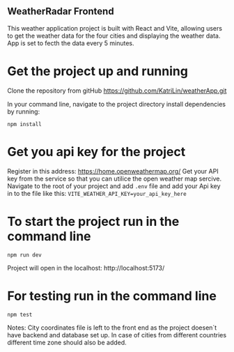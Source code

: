 ## WeatherRadar Frontend 

This weather application project is built with React and Vite, allowing users to get the weather data for the four cities and displaying the weather data. App is set to fecth the data every 5 minutes. 

# Get the project up and running

Clone the repository from gitHub https://github.com/KatriLin/weatherApp.git

In your command line, navigate to the project directory install dependencies by running:
```
npm install
```
# Get you api key for the project

Register in this address: https://home.openweathermap.org/
Get your API key from the service so that you can utilice the open weather map sercive.
Navigate to the root of your project and add ```.env``` file and add your Api key in to the file like this:
```VITE_WEATHER_API_KEY=your_api_key_here```

# To start the project run in the command line
```
npm run dev
```

Project will open in the localhost: http://localhost:5173/


# For testing run in the command line
```
npm test
```

Notes: City coordinates file is left to the front end as the project doesen´t have backend and database set up. 
In case of cities from different countries different time zone should also be added.   






